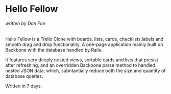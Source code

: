 <h1>Hello Fellow</h1>
<h6>written by Dan Fan</h6>

<p>Hello Fellow is a Trello Clone with boards, lists, cards, checklists,labels and
smooth drag and drop functionality.
A one-page application mainly built on Backbone with the database
handled by Rails.</p>

<p>It features very deeply nested views, sortable cards and lists that presist
after refreshing, and an overridden Backbone parse method to handled nested
JSON data, which, subntantially reduce both the size and quantity of database
queries.</p>

<p>Written in 7 days.</p>
